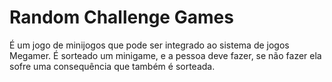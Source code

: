 # Random Challenge Games
É um jogo de minijogos que pode ser integrado ao sistema de jogos Megamer.
É sorteado um minigame, e a pessoa deve fazer, se não fazer ela sofre uma consequência que também é sorteada. 
